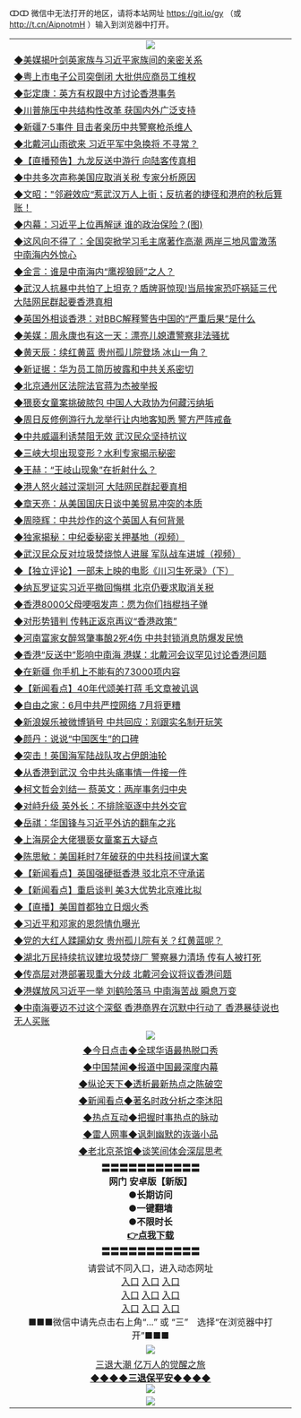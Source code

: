 ↀↀ 微信中无法打开的地区，请将本站网址 https://git.io/gy （或 http://t.cn/AipnotmH ）输入到浏览器中打开。 


<table>
  <tr>
    <td align=center><img src="https://github.com/gyhhx/image-upload/blob/master/ogate-c.JPG" /></td>
  </tr>
  <tr>
<td align=left>
<a href="https://xvery.li/oo.aspx?name=http://www.epochtimes.com/gb/19/7/6/n11368860.htm&key=lvvdiyawanfwimxk&from=gy">◆美媒揭叶剑英家族与习近平家族间的亲密关系</a><br/></td>
  </tr>
  <tr>
<td align=left>
<a href="https://xvery.li/oo.aspx?name=c1049197&key=lvvdiyawanfwimxk&from=gy">◆粤上市电子公司突倒闭 大批供应商员工维权</a><br/></td>
 </tr>
  <tr>
<td align=left>
<a href="https://xvery.li/oo.aspx?name=c1049284&key=lvvdiyawanfwimxk&from=gy">◆彭定康：英方有权跟中方讨论香港事务</a><br/></td>
 </tr>
   <tr>
<td align=left>
<a href="https://xvery.li/oo.aspx?name=http://www.epochtimes.com/gb/19/7/6/n11368835.htm&key=lvvdiyawanfwimxk&from=gy">◆川普施压中共结构性改革 获国内外广泛支持</a><br/></td>
   </tr> 
  <tr>
<td align=left>
<a href="https://xvery.li/oo.aspx?name=c1049258&key=lvvdiyawanfwimxk&from=gy">◆新疆7‧5事件 目击者亲历中共警察枪杀维人</a><br/></td>
  </tr> 
 <tr>
<td align=left>
<a href="https://xvery.li/oo.aspx?name=c1049057&key=lvvdiyawanfwimxk&from=gy">◆北戴河山雨欲来 习近平军中急换将 不寻常？</a><br/>
</td>
   </tr>
 <tr>
<td align=left>
<a href="https://xvery.li/oo.aspx?name=c1049276&key=lvvdiyawanfwimxk&from=gy">◆【直播预告】九龙反送中游行 向陆客传真相</a><br/></td>
  </tr>
  <tr>
<td align=left>
<a href="https://xvery.li/oo.aspx?name=c1049198&key=lvvdiyawanfwimxk&from=gy">◆中共多次声称美国应取消关税 专家分析原因</a><br/></td>
 </tr>
   <tr>
<td align=left>
<a href="https://xvery.li/oo.aspx?name=c1049335&key=lvvdiyawanfwimxk&from=gy">◆文昭："邻避效应“惹武汉万人上街；反抗者的捷径和港府的秋后算账！</a><br/>
</td>
   </tr>
 <tr>
<td align=left>
<a href="https://xvery.li/oo.aspx?name=http://www.secretchina.com/news/gb/2019/07/07/899460.html&key=lvvdiyawanfwimxk&from=gy">◆内幕：习近平上位再解谜 谁的政治保险？(图)</a><br/></td>
  </tr>
  <tr>
<td align=left>
<a href="https://xvery.li/oo.aspx?name=c1049222&key=lvvdiyawanfwimxk&from=gy">◆这风向不得了：全国突掀学习毛主席著作高潮 两岸三地风雷激荡 中南海内外惊心</a><br/></td>
 </tr>
  <tr>
<td align=left>
<a href="https://xvery.li/oo.aspx?name=c1049243&key=lvvdiyawanfwimxk&from=gy">◆金言：谁是中南海内“鹰视狼顾”之人？</a><br/></td>
 </tr>
   <tr>
<td align=left>
<a href="https://xvery.li/oo.aspx?name=c1049214&key=lvvdiyawanfwimxk&from=gy">◆武汉人抗暴中共怕了上坦克？盾牌哥惊现!当局挨家恐吓祸延三代 大陆网民群起要香港真相</a><br/></td>
   </tr> 
  <tr>
<td align=left>
<a href="https://xvery.li/oo.aspx?name=c1049213&key=lvvdiyawanfwimxk&from=gy">◆英国外相谈香港：对BBC解释警告中国的“严重后果”是什么</a><br/></td>
  </tr> 
 <tr>
<td align=left>
<a href="https://xvery.li/oo.aspx?name=c1049124&key=lvvdiyawanfwimxk&from=gy">◆美媒：周永康也有这一天：漂亮儿媳遭警察非法骚扰</a><br/>
</td>
   </tr>
 <tr>
<td align=left>
<a href="https://xvery.li/oo.aspx?name=c1049274&key=lvvdiyawanfwimxk&from=gy">◆黄天辰：续红黄蓝 贵州孤儿院登场 冰山一角？</a><br/>
</td>
   </tr>
 <tr>
<td align=left>
<a href="https://xvery.li/oo.aspx?name=c1049282&key=lvvdiyawanfwimxk&from=gy">◆新证据：华为员工简历披露和中共关系密切</a><br/></td>
  </tr>
  <tr>
<td align=left>
<a href="https://xvery.li/oo.aspx?name=c1049278&key=lvvdiyawanfwimxk&from=gy">◆北京通州区法院法官蒋为杰被举报</a><br/></td>
 </tr>
   <tr>
<td align=left>
<a href="https://xvery.li/oo.aspx?name=c1049216&key=lvvdiyawanfwimxk&from=gy">◆猥亵女童案挑破脓包 中国人大政协为何藏污纳垢</a><br/>
</td>
   </tr>
 <tr>
<td align=left>
<a href="https://xvery.li/oo.aspx?name=c1049323&key=lvvdiyawanfwimxk&from=gy">◆周日反修例游行九龙举行让内地客知悉 警方严阵戒备</a><br/>
</td>
</tr> 
<tr>
<td align=left>
<a href="https://xvery.li/oo.aspx?name=c1049332&key=lvvdiyawanfwimxk&from=gy">◆中共威逼利诱禁阻无效 武汉民众坚持抗议</a><br/>
</td>       
</tr> 
  <tr>
<td align=left>
<a href="https://xvery.li/oo.aspx?name=c1048981&key=lvvdiyawanfwimxk&from=gy">◆三峡大坝出现变形？水利专家揭示秘密</a><br/></td>
  </tr>
  <tr>
<td align=left>
<a href="https://xvery.li/oo.aspx?name=c1048968&key=lvvdiyawanfwimxk&from=gy">◆王赫：“王岐山现象”在折射什么？</a><br/></td>
 </tr>
  <tr>
<td align=left>
<a href="https://xvery.li/oo.aspx?name=c1048867&key=lvvdiyawanfwimxk&from=gy">◆港人怒火越过深圳河 大陆网民群起要真相</a><br/></td>
 </tr>
   <tr>
<td align=left>
<a href="https://xvery.li/oo.aspx?name=c1048927&key=lvvdiyawanfwimxk&from=gy">◆章天亮：从美国国庆日谈中美贸易冲突的本质</a><br/></td>
   </tr> 
  <tr>
<td align=left>
<a href="https://xvery.li/oo.aspx?name=c1048807&key=lvvdiyawanfwimxk&from=gy">◆周晓辉：中共炒作的这个英国人有何背景</a><br/></td>
  </tr> 
 <tr>
<td align=left>
<a href="https://xvery.li/oo.aspx?name=c1048976&key=lvvdiyawanfwimxk&from=gy">◆独家揭秘：中纪委秘密关押基地（视频）</a><br/>
</td>
   </tr>
 <tr>
<td align=left>
<a href="https://xvery.li/oo.aspx?name=http://www.soundofhope.org/gb/2019/07/05/n3011137.html&key=lvvdiyawanfwimxk&from=gy">◆武汉民众反对垃圾焚烧惊人进展 军队战车进城（视频）</a><br/></td>
  </tr>
  <tr>
<td align=left>
<a href="https://xvery.li/oo.aspx?name=c1049056&key=lvvdiyawanfwimxk&from=gy">◆【独立评论】一部未上映的电影《川习生死录》（下）</a><br/></td>
 </tr>
   <tr>
<td align=left>
<a href="https://xvery.li/oo.aspx?name=https://www.ntdtv.com/gb/2019/07/05/a102616367.html&key=lvvdiyawanfwimxk&from=gy">◆纳瓦罗证实习近平撤回悔棋 北京仍要求取消关税</a><br/>
</td>
   </tr>
 <tr>
<td align=left>
<a href="https://xvery.li/oo.aspx?name=https://www.ntdtv.com/gb/2019/07/06/a102616512.html&key=lvvdiyawanfwimxk&from=gy">◆香港8000父母哽咽发声：愿为你们挡棍挡子弹</a><br/></td>
  </tr>
  <tr>
<td align=left>
<a href="https://xvery.li/oo.aspx?name=c1049044&key=lvvdiyawanfwimxk&from=gy">◆对形势错判 传韩正返京再议“香港政策”</a><br/></td>
 </tr>
  <tr>
<td align=left>
<a href="https://xvery.li/oo.aspx?name=c1049028&key=lvvdiyawanfwimxk&from=gy">◆河南富家女醉驾肇事酿2死4伤 中共封锁消息防爆发民愤</a><br/></td>
 </tr>
   <tr>
<td align=left>
<a href="https://xvery.li/oo.aspx?name=c1048919&key=lvvdiyawanfwimxk&from=gy">◆香港“反送中”影响中南海 港媒：北戴河会议罕见讨论香港问题</a><br/></td>
   </tr> 
  <tr>
<td align=left>
<a href="https://xvery.li/oo.aspx?name=c1048959&key=lvvdiyawanfwimxk&from=gy">◆在新疆 你手机上不能有的73000项内容</a><br/></td>
  </tr> 
 <tr>
<td align=left>
<a href="https://xvery.li/oo.aspx?name=c1049022&key=lvvdiyawanfwimxk&from=gy">◆【新闻看点】40年代颂美打蒋 毛文章被讥讽</a><br/>
</td>
   </tr>
 <tr>
<td align=left>
<a href="https://xvery.li/oo.aspx?name=c1048954&key=lvvdiyawanfwimxk&from=gy">◆自由之家：6月中共严控网络 7月将更糟</a><br/>
</td>
   </tr>
 <tr>
<td align=left>
<a href="https://xvery.li/oo.aspx?name=c1049038&key=lvvdiyawanfwimxk&from=gy">◆新浪娱乐被微博销号 中共回应：别跟实名制开玩笑</a><br/></td>
  </tr>
  <tr>
<td align=left>
<a href="https://xvery.li/oo.aspx?name=c1049050&key=lvvdiyawanfwimxk&from=gy">◆颜丹：说说“中国医生”的口碑</a><br/></td>
 </tr>
   <tr>
<td align=left>
<a href="https://xvery.li/oo.aspx?name=c1048903&key=lvvdiyawanfwimxk&from=gy">◆突击！英国海军陆战队攻占伊朗油轮</a><br/>
</td>
   </tr>
 <tr>
<td align=left>
<a href="https://xvery.li/oo.aspx?name=c1049020&key=lvvdiyawanfwimxk&from=gy">◆从香港到武汉 令中共头痛事情一件接一件</a><br/>
</td>
</tr> 
<tr>
<td align=left>
<a href="https://xvery.li/oo.aspx?name=c1049037&key=lvvdiyawanfwimxk&from=gy">◆柯文哲会刘结一 蔡英文：两岸事务归中央</a><br/>
</td>       
</tr> 
  <tr>
<td align=left>
<a href="https://xvery.li/oo.aspx?name=c1048734&key=lvvdiyawanfwimxk&from=gy">◆对峙升级 英外长：不排除驱逐中共外交官</a><br/></td>
  </tr>
  <tr>
<td align=left>
<a href="https://xvery.li/oo.aspx?name=c1048783&key=lvvdiyawanfwimxk&from=gy">◆岳祺：华国锋与习近平外访的翻车之兆</a><br/></td>
 </tr>
  <tr>
<td align=left>
<a href="https://xvery.li/oo.aspx?name=c1048797&key=lvvdiyawanfwimxk&from=gy">◆上海房企大佬猥亵女童案五大疑点</a><br/></td>
 </tr>
   <tr>
<td align=left>
<a href="https://xvery.li/oo.aspx?name=c1048688&key=lvvdiyawanfwimxk&from=gy">◆陈思敏：美国耗时7年破获的中共科技间谍大案</a><br/></td>
   </tr> 
  <tr>
<td align=left>
<a href="https://xvery.li/oo.aspx?name=c1048767&key=lvvdiyawanfwimxk&from=gy">◆【新闻看点】英国强硬挺香港 驳北京不守承诺</a><br/></td>
  </tr> 
 <tr>
<td align=left>
<a href="https://xvery.li/oo.aspx?name=c1048765&key=lvvdiyawanfwimxk&from=gy">◆【新闻看点】重启谈判 美3大优势北京难比拟</a><br/>
</td>
   </tr>
 <tr>
<td align=left>
<a href="https://xvery.li/oo.aspx?name=c1048566&key=lvvdiyawanfwimxk&from=gy">◆【直播】美国首都独立日烟火秀</a><br/></td>
  </tr>
  <tr>
<td align=left>
<a href="https://xvery.li/oo.aspx?name=c1048723&key=lvvdiyawanfwimxk&from=gy">◆习近平和邓家的恩怨情仇曝光</a><br/></td>
 </tr>
   <tr>
<td align=left>
<a href="https://xvery.li/oo.aspx?name=c1048811&key=lvvdiyawanfwimxk&from=gy">◆党的大红人蹂躏幼女 贵州孤儿院有关？红黄蓝呢？</a><br/>
</td>
   </tr>
 <tr>
<td align=left>
<a href="https://xvery.li/oo.aspx?name=c1048695&key=lvvdiyawanfwimxk&from=gy">◆湖北万民持续抗议建垃圾焚烧厂 警察暴力清场 传有人被打死</a><br/></td>
  </tr>
  <tr>
<td align=left>
<a href="https://xvery.li/oo.aspx?name=https://www.ntdtv.com/gb/2019/07/04/a102615669.html&key=lvvdiyawanfwimxk&from=gy">◆传高层对港部署现重大分歧 北戴河会议将议香港问题</a><br/></td>
 </tr>
  <tr>
<td align=left>
<a href="https://xvery.li/oo.aspx?name=c1048719&key=lvvdiyawanfwimxk&from=gy">◆港媒放风习近平一举 刘鹤险落马 中南海苦战 瞬息万变</a><br/></td>
 </tr>
   <tr>
<td align=left>
<a href="https://xvery.li/oo.aspx?name=c1048727&key=lvvdiyawanfwimxk&from=gy">◆中南海要迈不过这个深壑 香港商界在沉默中行动了 香港暴徒说也无人买账</a><br/></td>
   </tr> 
  <tr>
    <td align=center><img src="https://github.com/gyhhx/image-upload/blob/master/title1.jpg" /></td>
  </tr>
   <tr>
   <td align=center> 
<a href="https://xvery.li/oo.aspx?name=c816850&key=lvvdiyawanfwimxk&from=gy&tag=9877">◆今日点击◆全球华语最热脱口秀</a><br/>
    </td>
  </tr>
  <tr>
  <td align=center>
<a href="https://xvery.li/oo.aspx?name=c816860&key=lvvdiyawanfwimxk&from=gy&tag=99733110">◆中国禁闻◆报道中国最深度内幕</a><br/>
   </tr>
  <tr>
     <td align=center>
<a href="https://xvery.li/oo.aspx?name=c816855&key=lvvdiyawanfwimxk&from=gy&tag=997110">◆纵论天下◆透析最新热点之陈破空</a><br/>
   </tr>
   <tr>
      <td align=center>
<a href="https://xvery.li/oo.aspx?name=c838308&key=lvvdiyawanfwimxk&from=gy&tag=9973110">◆新闻看点◆著名时政分析之李沐阳</a><br/>
   </tr>
   <tr>
     <td align=center>
<a href="https://xvery.li/oo.aspx?name=c816852&key=lvvdiyawanfwimxk&from=gy&tag=9733110">◆热点互动◆把握时事热点的脉动</a><br/>
   </tr>
   <tr>
      <td align=center>
<a href="https://xvery.li/oo.aspx?name=c816694&key=lvvdiyawanfwimxk&from=gy&tag=93310">◆雷人网事◆讽刺幽默的诙谐小品</a><br/>
   </tr>
   <tr>
    <td align=center>
<a href="https://xvery.li/oo.aspx?name=c816650&key=lvvdiyawanfwimxk&from=gy&tag=9973110">◆老北京茶馆◆谈笑间体会深层思考</a><br/>
   </tr>
  <tr>
    <td align=center>
 <b>〓〓〓〓〓〓〓〓〓〓〓<br/>网门 安卓版【新版】<br/> ●长期访问<br/> ●一键翻墙<br/>  ●不限时长<br/> 
 <a href="https://share.weiyun.com/5SF1Y29">👉<b>点我下载</a><br/>〓〓〓〓〓〓〓〓〓〓〓<br/>
    </td>
    </tr>
   <tr>
    <td align=center>请尝试不同入口，进入动态网址<br/>
      <a href="https://s3.us-east-2.amazonaws.com/ogateo/show.htm">入口</a>
      <a href="https://s3.ca-central-1.amazonaws.com/ogatec/show.htm">入口</a>
      <a href="https://s3.ap-southeast-2.amazonaws.com/ogatey/show.htm">入口</a><br/>
      <a href="https://s3.ap-northeast-2.amazonaws.com/ogates/show.htm">入口</a>
      <a href="https://s3.eu-central-1.amazonaws.com/ogatef/show.htm">入口</a>
      <a href="https://s3.ap-south-1.amazonaws.com/ogatem/show.htm">入口</a><br/>
      <a href="https://s3-us-west-1.amazonaws.com/ogaten/show.htm">入口</a>
      <a href="https://s3.eu-west-2.amazonaws.com/ogatel/show.htm">入口</a>
      <a href="https://s3.ap-northeast-1.amazonaws.com/ogatet/show.htm">入口</a><br/>
      ■■■微信中请先点击右上角“...” 或 “三”　选择“在浏览器中打开”■■■<b><br/>
    </td>
  </tr>
  <tr>
    <td align=center><img src="https://github.com/gyhhx/image-upload/blob/master/3.jpg" /> </td>
</tr>
  <tr>  
  <td align=center>
  <a href="http://ctbtfdoocixoa.global.ssl.fastly.net/oo.aspx?name=c894205&key=ofejcfaxcltk&from=gy&tag=9973110">三退大潮 亿万人的觉醒之旅</a><br/>
      <a href="http://ctbtfdoocixoa.global.ssl.fastly.net/oo.aspx?name=ogQuit.aspx&key=ofejcfaxcltk&from=gy"><b>◆◆◆◆三退保平安◆◆◆◆<br/></a>
      <img src="https://github.com/gyhhx/image-upload/blob/master/3t.jpg" /><br/>
      </td>
  </tr>
   <tr>
    <td align=center><img src="https://raw.githubusercontent.com/oGate2/Up/master/oGate_640.jpg"/></td>
  </tr>
</table>



